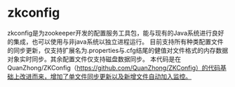 # zkconfig
zkconfig是为zookeeper开发的配置服务工具包，能与现有的Java系统进行良好的集成，也可以使用与非java系统以独立进程运行。
目前支持所有种类配置文件的同步更新，仅支持扩展名为.properties与.cfg结尾的健值对文件格式的内存数据对象实时同步。其余配置文件仅支持磁盘数据同步。
本代码是在QuanZhong/ZKConfig（https://github.com/QuanZhong/ZKConfig）的代码基础上改进而来，增加了单文件同步更新以及新增文件自动加入监控。
